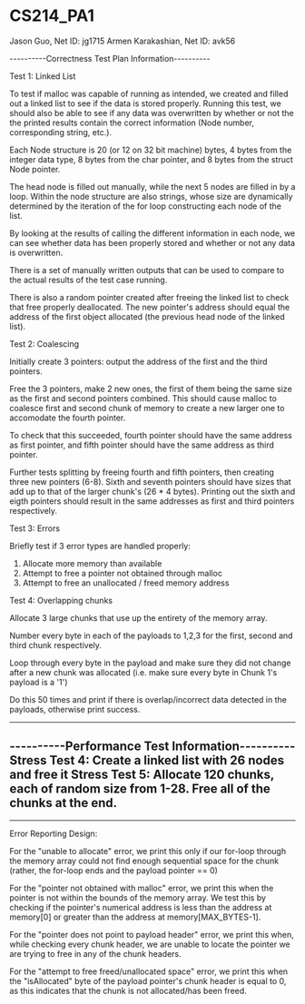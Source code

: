 # CS214_PA1

Jason Guo, Net ID: jg1715
Armen Karakashian, Net ID: avk56

----------Correctness Test Plan Information----------

Test 1: Linked List  

To test if malloc was capable of running as intended, we created and filled  out a linked list to see if the data is stored properly.  Running this test, we should also be able to see if any data was overwritten by whether or not the the printed results
contain the correct information (Node number, corresponding string, etc.).

Each Node structure is 20 (or 12 on 32 bit machine) bytes, 4 bytes from the integer data type, 8 bytes from the char pointer, and 8 bytes from the struct Node pointer.  

The head node is filled out manually, while the next 5 nodes are filled in by a loop. Within the node structure are also strings, whose size are dynamically determined by the iteration of the for loop constructing each node of the list.  

By looking at the results of calling the different information in each node, we can see whether data has been properly stored and whether or not any data is overwritten.  

There is a set of manually written outputs that can be used to compare to the actual results of the test case running.  

There is also a random pointer created after freeing the linked list to check that free properly deallocated.  The new pointer's address should equal the address of the first object allocated (the previous head node of the linked list).  

Test 2: Coalescing  

Initially create 3 pointers: output the address of the first and the third pointers.  

Free the 3 pointers, make 2 new ones, the first of them being the same size as the first and second pointers combined.  This should cause malloc to coalesce first and second chunk of memory to create a new larger one to accomodate the fourth pointer.  

To check that this succeeded, fourth pointer should have the same address as first pointer, and fifth pointer should have the same address as third pointer.  

Further tests splitting by freeing fourth and fifth pointers, then creating three new pointers (6-8).  Sixth and seventh pointers should have sizes that add up to that of the larger chunk's (26 * 4 bytes).  Printing out the sixth and eigth pointers should result in the same addresses as first and third pointers respectively.  

Test 3: Errors

Briefly test if 3 error types are handled properly:
1. Allocate more memory than available
2. Attempt to free a pointer not obtained through malloc
3. Attempt to free an unallocated / freed memory address

Test 4: Overlapping chunks

Allocate 3 large chunks that use up the entirety of the memory array.

Number every byte in each of the payloads to 1,2,3 for the first, second and third chunk respectively.

Loop through every byte in the payload and make sure they did not change after a new chunk was allocated (i.e. make sure every byte in Chunk 1's payload is a '1')

Do this 50 times and print if there is overlap/incorrect data detected in the payloads, otherwise print success.

------------------------------------------------  
----------Performance Test Information----------  
Stress Test 4: Create a linked list with 26 nodes and free it
Stress Test 5: Allocate 120 chunks, each of random size from 1-28.  Free all of the chunks at the end.  
------------------------------------------------

------------------------------------------------
Error Reporting Design:

For the "unable to allocate" error, we print this only if our for-loop through the memory array could not find enough sequential space for the chunk (rather, the for-loop ends and the payload pointer == 0)

For the "pointer not obtained with malloc" error, we print this when the pointer is not within the bounds of the memory array. We test this by checking if the pointer's numerical address is less than the address at memory\[0\] or greater than the address at memory\[MAX_BYTES-1\].

For the "pointer does not point to payload header" error, we print this when, while checking every chunk header, we are unable to locate the pointer we are trying to free in any of the chunk headers.

For the "attempt to free freed/unallocated space" error, we print this when the "isAllocated" byte of the payload pointer's chunk header is equal to 0, as this indicates that the chunk is not allocated/has been freed.